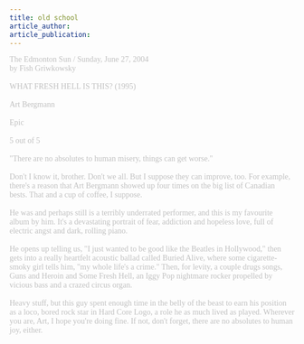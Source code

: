 ```yaml
---
title: old school
article_author: 
article_publication: 
---
```

<span style="color: #c0c0c0"><span style="font-family: 'book antiqua', palatino">The Edmonton Sun / Sunday, June 27, 2004<br />by Fish Griwkowsky<br /><br />WHAT FRESH HELL IS THIS? (1995)<br /><br />Art Bergmann<br /><br />Epic<br /><br />5 out of 5<br /><br />&quot;There are no absolutes to human misery, things can get worse.&quot;<br /><br />Don't I know it, brother. Don't we all. But I suppose they can improve, too. For example, there's a reason that Art Bergmann showed up four times on the big list of Canadian bests. That and a cup of coffee, I suppose. <br /><br />He was and perhaps still is a terribly underrated performer, and this is my favourite album by him. It's a devastating portrait of fear, addiction and hopeless love, full of electric angst and dark, rolling piano. <br /><br />He opens up telling us, &quot;I just wanted to be good like the Beatles in Hollywood,&quot; then gets into a really heartfelt acoustic ballad called Buried Alive, where some cigarette-smoky girl tells him, &quot;my whole life's a crime.&quot; Then, for levity, a couple drugs songs, Guns and Heroin and Some Fresh Hell, an Iggy Pop nightmare rocker propelled by vicious bass and a crazed circus organ. <br /><br />Heavy stuff, but this guy spent enough time in the belly of the beast to earn his position as a loco, bored rock star in Hard Core Logo, a role he as much lived as played. Wherever you are, Art, I hope you're doing fine. If not, don't forget, there are no absolutes to human joy, either.<br /></span></span>
